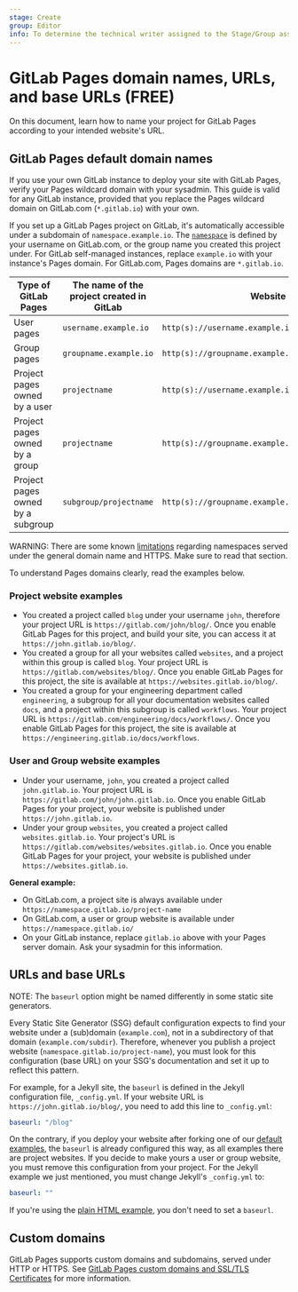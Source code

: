 ```yaml
---
stage: Create
group: Editor
info: To determine the technical writer assigned to the Stage/Group associated with this page, see https://about.gitlab.com/handbook/engineering/ux/technical-writing/#assignments
---
```


# GitLab Pages domain names, URLs, and base URLs **(FREE)**

On this document, learn how to name your project for GitLab Pages
according to your intended website's URL.

## GitLab Pages default domain names

If you use your own GitLab instance to deploy your site with GitLab Pages, verify your Pages
wildcard domain with your sysadmin. This guide is valid for any GitLab instance, provided that you
replace the Pages wildcard domain on GitLab.com (`*.gitlab.io`) with your own.

If you set up a GitLab Pages project on GitLab,
it's automatically accessible under a
subdomain of `namespace.example.io`.
The [`namespace`](../../namespace/index.md)
is defined by your username on GitLab.com,
or the group name you created this project under.
For GitLab self-managed instances, replace `example.io`
with your instance's Pages domain. For GitLab.com,
Pages domains are `*.gitlab.io`.

| Type of GitLab Pages | The name of the project created in GitLab | Website URL |
| -------------------- | ------------ | ----------- |
| User pages  | `username.example.io`  | `http(s)://username.example.io`  |
| Group pages | `groupname.example.io` | `http(s)://groupname.example.io` |
| Project pages owned by a user  | `projectname` | `http(s)://username.example.io/projectname` |
| Project pages owned by a group | `projectname` | `http(s)://groupname.example.io/projectname`|
| Project pages owned by a subgroup | `subgroup/projectname` | `http(s)://groupname.example.io/subgroup/projectname`|

WARNING:
There are some known [limitations](introduction.md#subdomains-of-subdomains)
regarding namespaces served under the general domain name and HTTPS.
Make sure to read that section.

To understand Pages domains clearly, read the examples below.

### Project website examples

- You created a project called `blog` under your username `john`,
  therefore your project URL is `https://gitlab.com/john/blog/`.
  Once you enable GitLab Pages for this project, and build your site,
  you can access it at `https://john.gitlab.io/blog/`.
- You created a group for all your websites called `websites`,
  and a project within this group is called `blog`. Your project
  URL is `https://gitlab.com/websites/blog/`. Once you enable
  GitLab Pages for this project, the site is available at
  `https://websites.gitlab.io/blog/`.
- You created a group for your engineering department called `engineering`,
  a subgroup for all your documentation websites called `docs`,
  and a project within this subgroup is called `workflows`. Your project
  URL is `https://gitlab.com/engineering/docs/workflows/`. Once you enable
  GitLab Pages for this project, the site is available at
  `https://engineering.gitlab.io/docs/workflows`.

### User and Group website examples

- Under your username, `john`, you created a project called
  `john.gitlab.io`. Your project URL is `https://gitlab.com/john/john.gitlab.io`.
  Once you enable GitLab Pages for your project, your website
  is published under `https://john.gitlab.io`.
- Under your group `websites`, you created a project called
  `websites.gitlab.io`. Your project's URL is `https://gitlab.com/websites/websites.gitlab.io`.
  Once you enable GitLab Pages for your project,
  your website is published under `https://websites.gitlab.io`.

**General example:**

- On GitLab.com, a project site is always available under
  `https://namespace.gitlab.io/project-name`
- On GitLab.com, a user or group website is available under
  `https://namespace.gitlab.io/`
- On your GitLab instance, replace `gitlab.io` above with your
  Pages server domain. Ask your sysadmin for this information.

## URLs and base URLs

NOTE:
The `baseurl` option might be named differently in some static site generators.

Every Static Site Generator (SSG) default configuration expects
to find your website under a (sub)domain (`example.com`), not
in a subdirectory of that domain (`example.com/subdir`). Therefore,
whenever you publish a project website (`namespace.gitlab.io/project-name`),
you must look for this configuration (base URL) on your SSG's
documentation and set it up to reflect this pattern.

For example, for a Jekyll site, the `baseurl` is defined in the Jekyll
configuration file, `_config.yml`. If your website URL is
`https://john.gitlab.io/blog/`, you need to add this line to `_config.yml`:

```yaml
baseurl: "/blog"
```

On the contrary, if you deploy your website after forking one of
our [default examples](https://gitlab.com/pages), the `baseurl` is
already configured this way, as all examples there are project
websites. If you decide to make yours a user or group website, you
must remove this configuration from your project. For the Jekyll
example we just mentioned, you must change Jekyll's `_config.yml` to:

```yaml
baseurl: ""
```

If you're using the [plain HTML example](https://gitlab.com/pages/plain-html),
you don't need to set a `baseurl`.

## Custom domains

GitLab Pages supports custom domains and subdomains, served under HTTP or HTTPS.
See [GitLab Pages custom domains and SSL/TLS Certificates](custom_domains_ssl_tls_certification/index.md) for more information.
